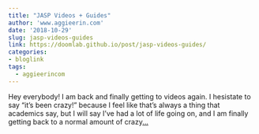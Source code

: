 ```yaml
---
title: "JASP Videos + Guides"
author: 'www.aggieerin.com'
date: '2018-10-29'
slug: jasp-videos-guides
link: https://doomlab.github.io/post/jasp-videos-guides/
categories:
- bloglink
tags:
  - aggieerincom
---
```


Hey everybody! I am back and finally getting to videos again. I hesistate to say “it’s been crazy!” because I feel like that’s always a thing that academics say, but I will say I’ve had a lot of life going on, and I am finally getting back to a normal amount of crazy[... <i class="fas fa-external-link-alt"></i>](https://doomlab.github.io/post/jasp-videos-guides/)

